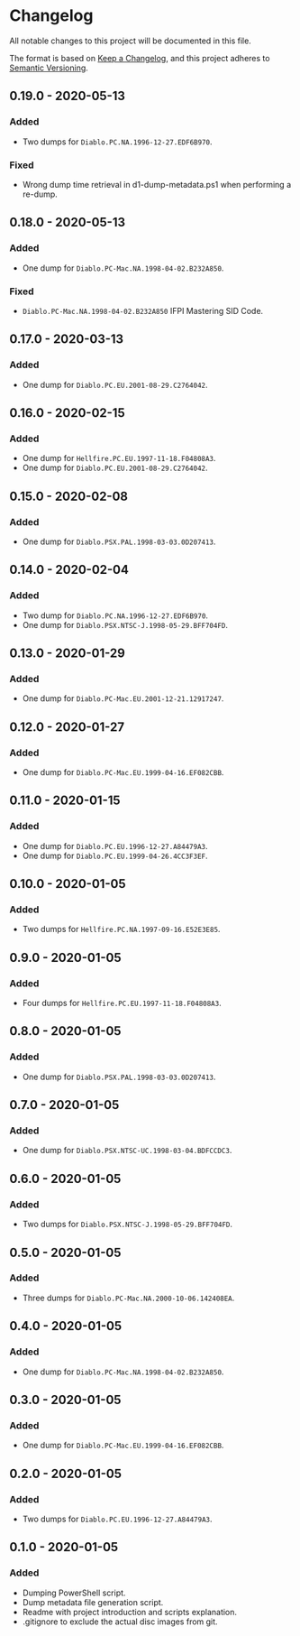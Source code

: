 # Changelog
All notable changes to this project will be documented in this file.

The format is based on [Keep a Changelog](https://keepachangelog.com/en/1.0.0/),
and this project adheres to [Semantic Versioning](https://semver.org/spec/v2.0.0.html).


## 0.19.0 - 2020-05-13
### Added
- Two dumps for `Diablo.PC.NA.1996-12-27.EDF6B970`.

### Fixed
- Wrong dump time retrieval in d1-dump-metadata.ps1 when performing a re-dump.

## 0.18.0 - 2020-05-13
### Added
- One dump for `Diablo.PC-Mac.NA.1998-04-02.B232A850`.

### Fixed
- `Diablo.PC-Mac.NA.1998-04-02.B232A850` IFPI Mastering SID Code.

## 0.17.0 - 2020-03-13
### Added
- One dump for `Diablo.PC.EU.2001-08-29.C2764042`.

## 0.16.0 - 2020-02-15
### Added
- One dump for `Hellfire.PC.EU.1997-11-18.F04808A3`.
- One dump for `Diablo.PC.EU.2001-08-29.C2764042`.

## 0.15.0 - 2020-02-08
### Added
- One dump for `Diablo.PSX.PAL.1998-03-03.0D207413`.

## 0.14.0 - 2020-02-04
### Added
- Two dump for `Diablo.PC.NA.1996-12-27.EDF6B970`.
- One dump for `Diablo.PSX.NTSC-J.1998-05-29.BFF704FD`.

## 0.13.0 - 2020-01-29
### Added
- One dump for `Diablo.PC-Mac.EU.2001-12-21.12917247`.

## 0.12.0 - 2020-01-27
### Added
- One dump for `Diablo.PC-Mac.EU.1999-04-16.EF082CBB`.

## 0.11.0 - 2020-01-15
### Added
- One dump for `Diablo.PC.EU.1996-12-27.A84479A3`.
- One dump for `Diablo.PC.EU.1999-04-26.4CC3F3EF`.

## 0.10.0 - 2020-01-05
### Added
- Two dumps for `Hellfire.PC.NA.1997-09-16.E52E3E85`.

## 0.9.0 - 2020-01-05
### Added
- Four dumps for `Hellfire.PC.EU.1997-11-18.F04808A3`.

## 0.8.0 - 2020-01-05
### Added
- One dump for `Diablo.PSX.PAL.1998-03-03.0D207413`.

## 0.7.0 - 2020-01-05
### Added
- One dump for `Diablo.PSX.NTSC-UC.1998-03-04.BDFCCDC3`.

## 0.6.0 - 2020-01-05
### Added
- Two dumps for `Diablo.PSX.NTSC-J.1998-05-29.BFF704FD`.

## 0.5.0 - 2020-01-05
### Added
- Three dumps for `Diablo.PC-Mac.NA.2000-10-06.142408EA`.

## 0.4.0 - 2020-01-05
### Added
- One dump for `Diablo.PC-Mac.NA.1998-04-02.B232A850`.

## 0.3.0 - 2020-01-05
### Added
- One dump for `Diablo.PC-Mac.EU.1999-04-16.EF082CBB`.

## 0.2.0 - 2020-01-05
### Added
- Two dumps for `Diablo.PC.EU.1996-12-27.A84479A3`.

## 0.1.0 - 2020-01-05
### Added
- Dumping PowerShell script.
- Dump metadata file generation script.
- Readme with project introduction and scripts explanation.
- .gitignore to exclude the actual disc images from git.
